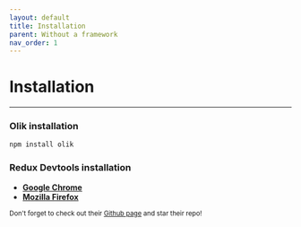 ```yaml
---
layout: default
title: Installation
parent: Without a framework
nav_order: 1
---
```


# Installation
---
### **Olik** installation
```bash
npm install olik
```
### **Redux Devtools** installation
 * **[Google Chrome](https://chrome.google.com/webstore/detail/redux-devtools/lmhkpmbekcpmknklioeibfkpmmfibljd?hl=en)**  
 * **[Mozilla Firefox](https://addons.mozilla.org/en-US/firefox/addon/reduxdevtools/)**  

<small>Don't forget to check out their [Github page](https://github.com/zalmoxisus/redux-devtools-extension) and star their repo!</small>
